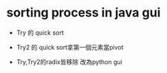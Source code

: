 # sorting process in java gui

- Try 的 quick sort

- Try2 的 quick sort拿第一個元素當pivot

- Try,Try2的radix皆移除 改為python gui

